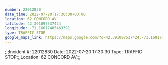 ```yaml
---
number: 22012830
date_time: 2022-07-20T17:30:30+00:00
location: 62 CONCORD AV
latitude: 42.391097537424
longitude: -71.16017405463391
type: TRAFFIC STOP
google_maps_link: https://maps.google.com/?q=42.391097537424,-71.16017405463391
---
```


;;;Incident #: 22012830  Date: 2022-07-20 17:30:30   Type: TRAFFIC STOP;;;Location: 62 CONCORD AV;;;
